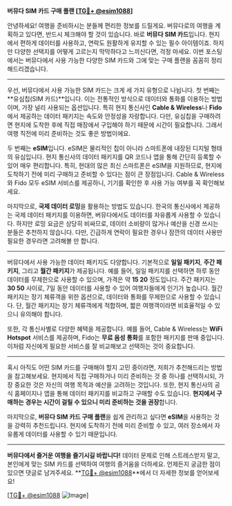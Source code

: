 **버뮤다 SIM 카드 구매 플랜 [[TG💪+ @esim1088](https://t.me/s/esim1088)]**

안녕하세요! 여행을 준비하시는 분들께 편리한 정보를 드릴게요. 버뮤다로의 여행을 계획하고 있다면, 반드시 체크해야 할 것이 있습니다. 바로 **버뮤다 SIM 카드**입니다. 현지에서 편하게 데이터를 사용하고, 연락도 원활하게 유지할 수 있는 필수 아이템이죠. 하지만 다양한 선택지를 어떻게 고르는지 막막하다고 느끼신다면, 걱정 마세요. 이번 포스팅에서는 버뮤다에서 사용 가능한 다양한 SIM 카드와 그에 맞는 구매 플랜을 꼼꼼히 정리해드리겠습니다.

---

우선, 버뮤다에서 사용 가능한 SIM 카드는 크게 세 가지 유형으로 나뉩니다. 첫 번째는 **유심칩(SIM 카드)**입니다. 이는 전통적인 방식으로 데이터와 통화를 이용하는 방법이며, 가장 널리 사용되는 옵션입니다. 특히 현지 통신사인 **Cable & Wireless**나 **Fido**에서 제공하는 데이터 패키지는 속도와 안정성을 자랑합니다. 다만, 유심칩을 구매하려면 현지에 도착한 후에 직접 매장에서 구입해야 하기 때문에 시간이 필요합니다. 그래서 여행 직전에 미리 준비하는 것도 좋은 방법이에요.

두 번째는 **eSIM**입니다. eSIM은 물리적인 칩이 아니라 스마트폰에 내장된 디지털 형태의 유심입니다. 현지 통신사의 데이터 패키지를 QR 코드나 앱을 통해 간단히 등록할 수 있어 매우 편리합니다. 특히, 현대의 많은 최신 스마트폰은 eSIM을 지원하므로, 현지에 도착하기 전에 미리 구매하고 준비할 수 있다는 점이 큰 장점입니다. Cable & Wireless와 Fido 모두 eSIM 서비스를 제공하니, 기기를 확인한 후 사용 가능 여부를 꼭 확인해보세요.

마지막으로, **국제 데이터 로밍**을 활용하는 방법도 있습니다. 한국의 통신사에서 제공하는 국제 데이터 패키지를 이용하면, 버뮤다에서도 데이터를 자유롭게 사용할 수 있습니다. 하지만 로밍 요금은 상당히 비싸므로, 데이터 소비량이 많거나 예산을 신경 쓰시는 분들은 추천하지 않습니다. 다만, 긴급하게 연락이 필요한 경우나 잠깐의 데이터 사용만 필요한 경우라면 고려해볼 만 합니다.

---

버뮤다에서 사용 가능한 데이터 패키지도 다양합니다. 기본적으로 **일일 패키지**, **주간 패키지**, 그리고 **월간 패키지**가 제공됩니다. 예를 들어, 일일 패키지를 선택하면 하루 동안 데이터를 무제한으로 사용할 수 있으며, 가격은 약 **$15~$20** 정도입니다. 주간 패키지는 **$30~$50** 사이로, 7일 동안 데이터를 사용할 수 있어 여행자들에게 인기가 높습니다. 월간 패키지는 장기 체류객을 위한 옵션으로, 데이터와 통화를 무제한으로 사용할 수 있습니다. 단, 월간 패키지는 장기 체류객에게 적합하며, 짧은 여행객이라면 비효율적일 수 있으니 유의해야 합니다.

또한, 각 통신사별로 다양한 혜택을 제공합니다. 예를 들어, Cable & Wireless는 **WiFi Hotspot** 서비스를 제공하며, Fido는 **무료 음성 통화**를 포함한 패키지를 판매 중입니다. 이처럼 자신에게 필요한 서비스를 잘 비교해보고 선택하는 것이 중요합니다.

---

혹시 아직도 어떤 SIM 카드를 구매해야 할지 고민 중이라면, 저희가 추천해드리는 방법을 참고해보세요. 현지에서 직접 구매하거나 미리 준비하는 것 중 하나를 선택하시되, 가장 중요한 것은 자신의 여행 목적과 예산을 고려하는 것입니다. 또한, 현지 통신사의 공식 홈페이지나 앱을 통해 데이터 패키지를 비교하고 구매할 수도 있습니다. **현지에서 구매하는 경우는 시간이 걸릴 수 있으니 미리 준비하는 것을 권장**합니다.

마지막으로, **버뮤다 SIM 카드 구매 플랜**을 쉽게 관리하고 싶다면 **eSIM**을 사용하는 것을 강력히 추천드립니다. 현지에 도착하기 전에 미리 준비할 수 있고, 여러 장소에서 자유롭게 데이터를 사용할 수 있기 때문입니다.

---

**버뮤다에서 즐거운 여행을 즐기시길 바랍니다!** 데이터 문제로 인해 스트레스받지 말고, 본인에게 맞는 SIM 카드를 선택하여 여행의 즐거움을 더하세요. 언제든지 궁금한 점이 있으면 댓글로 남겨주세요. **[TG💪+ @esim1088](https://t.me/s/esim1088)**에서 더 자세한 정보를 얻어보세요!

[[TG💪+ @esim1088](https://t.me/s/esim1088) ![Image](https://i.postimg.cc/Y0z9fWf4/image.png)]